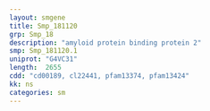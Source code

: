 ```yaml
---
layout: smgene
title: Smp_181120
grp: Smp_18
description: "amyloid protein binding protein 2"
smp: Smp_181120.1
uniprot: "G4VC31"
length:  2655
cdd: "cd00189, cl22441, pfam13374, pfam13424"
kk: ns
categories: sm
---
```

